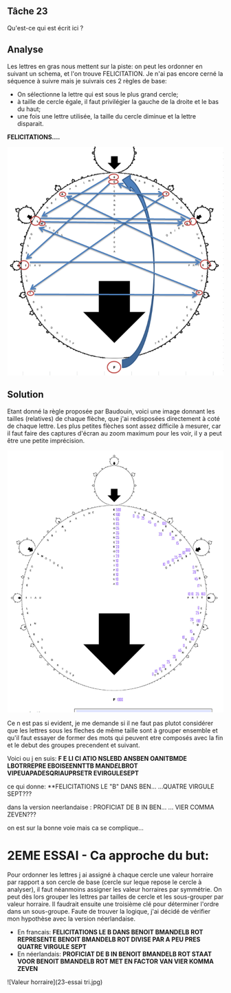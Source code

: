 
## Tâche 23

Qu'est-ce qui est écrit ici ?

## Analyse

Les lettres en gras nous mettent sur la piste: on peut les ordonner en suivant un schema, et l'on trouve FELICITATION. Je n'ai pas encore cerné la séquence à suivre mais je suivrais ces 2 règles de base:
* On sélectionne la lettre qui est sous le plus grand cercle;
* à taille de cercle égale, il faut privilégier la gauche de la droite et le bas du haut;
* une fois une lettre utilisée, la taille du cercle diminue et la lettre disparait.

**FELICITATIONS....**

![Symbole](23.png)

## Solution

Etant donné la règle proposée par Baudouin, voici une image donnant les tailles (relatives) de chaque flèche, que j'ai redisposées directement à coté de chaque lettre. Les plus petites flèches sont assez difficile à mesurer, car il faut faire des captures d'écran au zoom maximum pour les voir, il y a peut être une petite imprécision.

![Arrow Size](23-ArrowSize.jpg)


Ce n est pas si evident, je me demande si il ne faut pas plutot considérer que les lettres sous les fleches de même taille sont à grouper ensemble et qu'il faut essayer de former des mots  qui peuvent etre composés avec la fin et le debut des groupes precendent et suivant.

Voici ou j en suis: **F E LI CI ATIO NSLEBD ANSBEN OANITBMDE LBOTRREPRE EBOISEENNTTB MAND*EL*BROT VIPEUAPADESQRIAUPRSETR EVIRGULESEPT**

ce qui donne: **FELICITATIONS LE "B" DANS BEN... ...QUATRE VIRGULE SEPT??? 

dans la version neerlandaise : PROFICIAT DE B IN BEN... ... VIER COMMA ZEVEN???

on est sur la bonne voie mais ca se complique...

# 2EME ESSAI - Ca approche du but:

Pour ordonner les lettres j ai assigné à chaque cercle une valeur horraire par rapport a son cercle de base (cercle sur leque repose le cercle à analyser), il faut néanmoins assigner les valeur horraires par symmétrie. On peut dès lors grouper les lettres par tailles de cercle et les sous-grouper par valeur horraire. 
Il faudrait ensuite une troisième clé pour déterminer l'ordre dans un sous-groupe.
Faute de trouver la logique, j'ai décidé de vérifier mon hypothèse avec la version néerlandaise.

* En francais: **FELICITATIONS LE B DANS BENOIT BMANDELB ROT REPRESENTE BENOIT BMANDELB ROT DIVISE PAR A PEU PRES QUATRE VIRGULE SEPT**
* En néerlandais: **PROFICIAT DE B IN BENOIT BMANDELB ROT STAAT VOOR BENOIT BMANDELB ROT MET EN FACTOR VAN VIER KOMMA ZEVEN**

![Valeur horraire](23-essai tri.jpg)
